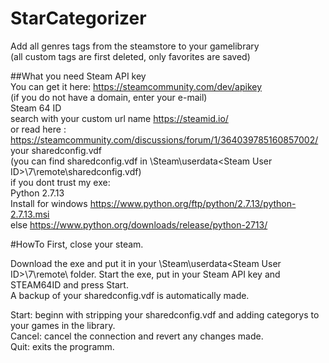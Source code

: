 # StarCategorizer
Add all genres tags from the steamstore to your gamelibrary  
(all custom tags are first deleted, only favorites are saved)

##What you need
Steam API key  
You can get it here: https://steamcommunity.com/dev/apikey  
(if you do not have a domain, enter your e-mail)  
Steam 64 ID    
search with your custom url name https://steamid.io/  
or read here : https://steamcommunity.com/discussions/forum/1/364039785160857002/  
your sharedconfig.vdf  
(you can find sharedconfig.vdf in \Steam\userdata\<Steam User ID>\7\remote\sharedconfig.vdf)  
if you dont trust my exe:  
Python 2.7.13  
Install for windows https://www.python.org/ftp/python/2.7.13/python-2.7.13.msi      
else https://www.python.org/downloads/release/python-2713/        

#HowTo
First, close your steam.

Download the exe and put it in your \Steam\userdata\<Steam User ID>\7\remote\ folder.
Start the exe, put in your Steam API key and STEAM64ID and press Start.  
A backup of your sharedconfig.vdf is automatically made.  

Start: beginn with stripping your sharedconfig.vdf and adding categorys to your games in the library.  
Cancel: cancel the connection and revert any changes made.  
Quit: exits the programm.  



